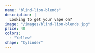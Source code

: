 ```yaml
---
name: "blind-lion-blends"
description: |
  Looking to get your vape on?
image: "/images/blind-lion-blends.jpg"
price: 40
colors:
  - "Yellow"
shape: "Cylinder"
---
```

